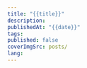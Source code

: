 ```yaml
---
title: "{{title}}"
description: 
publishedAt: "{{date}}"
tags: 
published: false
coverImgSrc: posts/
lang:
---
```


